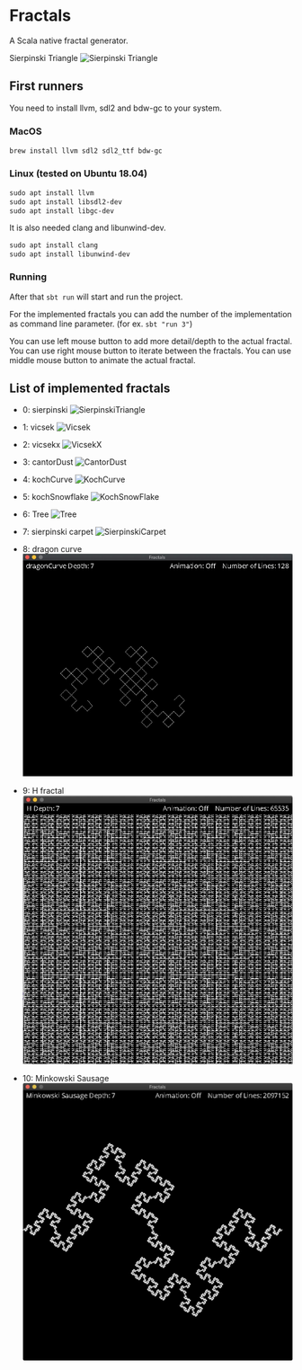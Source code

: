 # Fractals
A Scala native fractal generator.

Sierpinski Triangle
![Sierpinski
Triangle](https://github.com/smithandrewl/fractals/raw/master/docs/images/sierpinski.png)

## First runners
You need to install llvm, sdl2 and bdw-gc to your system.

### MacOS

```
brew install llvm sdl2 sdl2_ttf bdw-gc
```

### Linux (tested on Ubuntu 18.04)

```
sudo apt install llvm
sudo apt install libsdl2-dev
sudo apt install libgc-dev
```

It is also needed clang and libunwind-dev.
```
sudo apt install clang
sudo apt install libunwind-dev
```

### Running

After that `sbt run` will start and run the project.

For the implemented fractals you can add the number of the implementation as command line parameter. (for ex. `sbt "run 3"`)

You can use left mouse button to add more detail/depth to the actual fractal.
You can use right mouse button to iterate between the fractals.
You can use middle mouse button to animate the actual fractal.

## List of implemented fractals

- 0: sierpinski
![SierpinskiTriangle](https://github.com/smithandrewl/fractals/raw/master/docs/images/sierpinski.png)

- 1: vicsek
![Vicsek](https://github.com/smithandrewl/fractals/raw/master/docs/images/vicsek.png)

- 2: vicsekx
![VicsekX](https://github.com/smithandrewl/fractals/raw/master/docs/images/vicsek-x.png)

- 3: cantorDust
![CantorDust](https://github.com/smithandrewl/fractals/raw/master/docs/images/cantor-dust.png)

- 4: kochCurve
![KochCurve](https://github.com/smithandrewl/fractals/raw/master/docs/images/koch-curve.png)

- 5: kochSnowflake
![KochSnowFlake](https://github.com/smithandrewl/fractals/raw/master/docs/images/koch-snowflake.png)

- 6: Tree
![Tree](https://github.com/smithandrewl/fractals/raw/master/docs/images/tree.png)

- 7: sierpinski carpet
![SierpinskiCarpet](https://github.com/smithandrewl/fractals/raw/master/docs/images/sierpinski-carpet.png)
 
- 8: dragon curve 
![DragonCurve](docs/images/dragon-curve.png)

- 9: H fractal 
![Hfractal](docs/images/H-fractal.png)

- 10: Minkowski Sausage 
![MinkowskiSausage](docs/images/minkowski-sausage.png)
